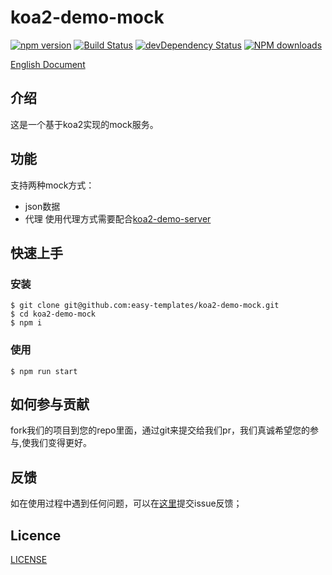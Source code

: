 
# koa2-demo-mock

[![npm version](https://img.shields.io/npm/v/koa2-demo-mock.svg)](https://www.npmjs.com/package/koa2-demo-mock)
[![Build Status](https://img.shields.io/travis/easy-templates/koa2-demo-mock/master.svg)](https://travis-ci.org/easy-templates/koa2-demo-mock)
[![devDependency Status](https://img.shields.io/david/dev/easy-templates/koa2-demo-mock.svg)](https://david-dm.org/easy-templates/koa2-demo-mock#info=devDependencies)
[![NPM downloads](http://img.shields.io/npm/dm/koa2-demo-mock.svg?style=flat)](https://npmjs.org/package/koa2-demo-mock)

[English Document](https://github.com/easy-templates/koa2-demo-mock)

## 介绍
这是一个基于koa2实现的mock服务。

## 功能

支持两种mock方式：
* json数据
* 代理
使用代理方式需要配合[koa2-demo-server](https://github.com/easy-templates/koa2-demo-server)

## 快速上手

### 安装
```
$ git clone git@github.com:easy-templates/koa2-demo-mock.git
$ cd koa2-demo-mock
$ npm i
```

### 使用

```
$ npm run start
```

## 如何参与贡献
fork我们的项目到您的repo里面，通过git来提交给我们pr，我们真诚希望您的参与,使我们变得更好。

## 反馈

如在使用过程中遇到任何问题，可以在[这里](https://github.com/easy-templates/koa2-demo-mock/issues)提交issue反馈；

## Licence
[LICENSE](https://github.com/easy-templates/koa2-demo-mock/blob/master/LICENSE)
